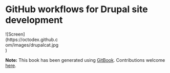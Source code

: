 GitHub workflows for Drupal site development
============================================

<div style="width:33%;">
  ![Screen](https://octodex.github.com/images/drupalcat.jpg)
</div>

**Note:** This book has been generated using [GitBook](http://www.gitbook.io). Contributions welcome [here](https://github.com/DrupalLadder/gitworkflow).
